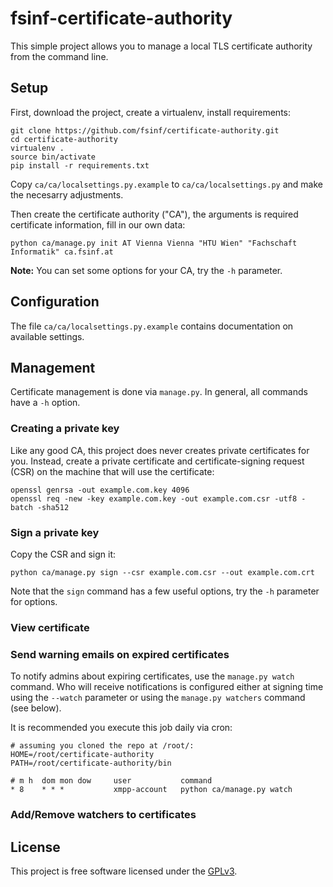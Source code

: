 # fsinf-certificate-authority

This simple project allows you to manage a local TLS certificate authority from the command line.

## Setup

First, download the project, create a virtualenv, install requirements:

```
git clone https://github.com/fsinf/certificate-authority.git
cd certificate-authority
virtualenv .
source bin/activate
pip install -r requirements.txt
```

Copy ``ca/ca/localsettings.py.example`` to ``ca/ca/localsettings.py`` and make
the necesarry adjustments. 

Then create the certificate authority ("CA"), the arguments is required certificate information,
fill in our own data:

```
python ca/manage.py init AT Vienna Vienna "HTU Wien" "Fachschaft Informatik" ca.fsinf.at
```

**Note:** You can set some options for your CA, try the ``-h`` parameter.

## Configuration

The file ``ca/ca/localsettings.py.example`` contains documentation on available settings.

## Management

Certificate management is done via ``manage.py``. In general, all commands have a ``-h`` option.

### Creating a private key

Like any good CA, this project does never creates private certificates for you. Instead, create a
private certificate and certificate-signing request (CSR) on the machine that will use the
certificate:

```
openssl genrsa -out example.com.key 4096
openssl req -new -key example.com.key -out example.com.csr -utf8 -batch -sha512
```

### Sign a private key

Copy the CSR and sign it:

```
python ca/manage.py sign --csr example.com.csr --out example.com.crt
```

Note that the ``sign`` command has a few useful options, try the ``-h`` parameter for options.

### View certificate

### Send warning emails on expired certificates

To notify admins about expiring certificates, use the ``manage.py watch`` command. Who will receive
notifications is configured either at signing time using the ``--watch`` parameter or using the
``manage.py watchers`` command (see below).

It is recommended you execute this job daily via cron:

```
# assuming you cloned the repo at /root/:
HOME=/root/certificate-authority
PATH=/root/certificate-authority/bin

# m h  dom mon dow     user           command
* 8    * * *           xmpp-account   python ca/manage.py watch
```

### Add/Remove watchers to certificates

## License

This project is free software licensed under the [GPLv3](http://www.gnu.org/licenses/gpl.txt).
